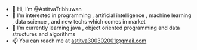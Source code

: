 - 👋 Hi, I’m @AstitvaTribhuwan
- 👀 I’m interested in programming , artificial intelligence , machine learning , data science , and new techs which comes in market 
- 🌱 I’m currently learning java , object oriented programming and data structures and algorithms 
- 📫 You can reach me at astitva300302001@gmail.com

<!---
AstitvaTribhuwan/AstitvaTribhuwan is a ✨ special ✨ repository because its `README.md` (this file) appears on your GitHub profile.
You can click the Preview link to take a look at your changes.
--->

